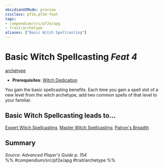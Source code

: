 ```yaml
---
obsidianUIMode: preview
cssclass: pf2e,pf2e-feat
tags:
- compendium/src/pf2e/apg
- trait/archetype
aliases: ["Basic Witch Spellcasting"]
---
```

# Basic Witch Spellcasting  *Feat 4*  
[archetype](/rules/traits/archetype.md)  

- **Prerequisites**: [Witch Dedication](/compendium/feats/witch-dedication-apg.md)

You gain the basic spellcasting benefits. Each time you gain a spell slot of a new level from the witch archetype, add two common spells of that level to your familiar.

## Basic Witch Spellcasting leads to...

[Expert Witch Spellcasting](/compendium/feats/expert-witch-spellcasting-apg.md), [Master Witch Spellcasting](/compendium/feats/master-witch-spellcasting-apg.md), [Patron's Breadth](/compendium/feats/patrons-breadth-apg.md)

## Summary

*Source: Advanced Player's Guide p. 154*  
%% #compendium/src/pf2e/apg #trait/archetype %%